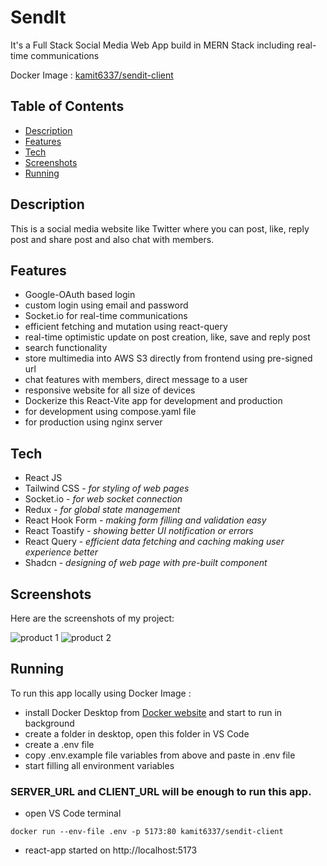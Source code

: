 # SendIt

<p>It's a Full Stack Social Media Web App build in MERN Stack including real-time communications</p>

Docker Image : [kamit6337/sendit-client](https://hub.docker.com/repository/docker/kamit6337/sendit-client/general)

## Table of Contents

- [Description](#description)
- [Features](#features)
- [Tech](#tech)
- [Screenshots](#screenshots)
- [Running](#running)

## Description

This is a social media website like Twitter where you can post, like, reply post and share post and also chat with members.

## Features

- Google-OAuth based login
- custom login using email and password
- Socket.io for real-time communications
- efficient fetching and mutation using react-query
- real-time optimistic update on post creation, like, save and reply post
- search functionality
- store multimedia into AWS S3 directly from frontend using pre-signed url
- chat features with members, direct message to a user
- responsive website for all size of devices
- Dockerize this React-Vite app for development and production
- for development using compose.yaml file
- for production using nginx server

## Tech

<ul>
<li>React JS</li>
<li>Tailwind CSS - <i>for styling of web pages</i></li>
<li>Socket.io - <i>for web socket connection</i></li>
<li>Redux - <i>for global state management</i></li>
<li>React Hook Form - <i>making form filling and validation easy</i></li>
<li>React Toastify - <i>showing better UI notification or errors</i></li>
<li>React Query - <i>efficient data fetching and caching making user experience better</i></li>
<li>Shadcn - <i>designing of web page with pre-built component</i></li>
</ul>

## Screenshots

Here are the screenshots of my project:

![product 1](https://commercify-vercel.s3.ap-south-1.amazonaws.com/images/commercify1.png)
![product 2](https://commercify-vercel.s3.ap-south-1.amazonaws.com/images/commercify2.png)

## Running

To run this app locally using Docker Image :

- install Docker Desktop from [Docker website](https://www.docker.com/products/docker-desktop) and start to run in background
- create a folder in desktop, open this folder in VS Code
- create a .env file
- copy .env.example file variables from above and paste in .env file
- start filling all environment variables

### SERVER_URL and CLIENT_URL will be enough to run this app.

- open VS Code terminal

```
docker run --env-file .env -p 5173:80 kamit6337/sendit-client
```

- react-app started on http://localhost:5173
